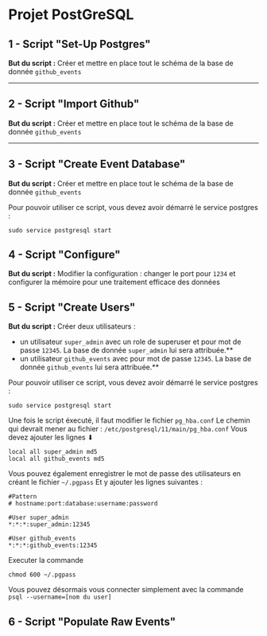 # Projet PostGreSQL

## 1 - Script "Set-Up Postgres"

**But du script :**
Créer et mettre en place tout le schéma de la base de donnée `github_events` 

---

## 2 - Script "Import Github"

**But du script :**
Créer et mettre en place tout le schéma de la base de donnée `github_events` 

***

## 3 - Script "Create Event Database" 

**But du script :**
Créer et mettre en place tout le schéma de la base de donnée `github_events` 

Pour pouvoir utiliser ce script, vous devez avoir démarré le service postgres : 
```
sudo service postgresql start
```

## 4 - Script "Configure"

**But du script :**
Modifier la configuration : changer le port pour `1234` et configurer la mémoire pour une traitement efficace des données

## 5 - Script "Create Users" 

**But du script :**
Créer deux utilisateurs : 
* un utilisateur `super_admin` avec un role de superuser et pour mot de passe `12345`. La base de donnée `super_admin` lui sera attribuée.** 
* un utilisateur `github_events` avec pour mot de passe `12345`. La base de donnée `github_events` lui sera attribuée.**

Pour pouvoir utiliser ce script, vous devez avoir démarré le service postgres : 
```
sudo service postgresql start
```

Une fois le script éxecuté, il faut modifier le fichier `pg_hba.conf`
Le chemin qui devrait mener au fichier : `/etc/postgresql/11/main/pg_hba.conf`
Vous devez ajouter les lignes ⬇

```
local all super_admin md5 
local all github_events md5 
```

Vous pouvez également enregistrer le mot de passe des utilisateurs en créant le fichier `~/.pgpass`
Et y ajouter les lignes suivantes : 

```
#Pattern 
# hostname:port:database:username:password

#User super_admin
*:*:*:super_admin:12345

#User github_events
*:*:*:github_events:12345
```

Executer la commande 
```
chmod 600 ~/.pgpass
```

Vous pouvez désormais vous connecter simplement avec la commande `psql --username=[nom du user]`

## 6 - Script "Populate Raw Events"